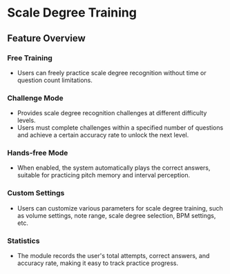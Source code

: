 # Scale Degree Training

## Feature Overview

### Free Training

* Users can freely practice scale degree recognition without time or question count limitations.

### Challenge Mode

* Provides scale degree recognition challenges at different difficulty levels.
* Users must complete challenges within a specified number of questions and achieve a certain accuracy rate to unlock the next level.

### Hands-free Mode

* When enabled, the system automatically plays the correct answers, suitable for practicing pitch memory and interval perception.

### Custom Settings

* Users can customize various parameters for scale degree training, such as volume settings, note range, scale degree selection, BPM settings, etc.

### Statistics

* The module records the user's total attempts, correct answers, and accuracy rate, making it easy to track practice progress. 